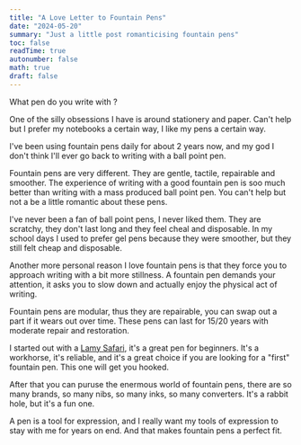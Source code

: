 ```yaml
---
title: "A Love Letter to Fountain Pens"
date: "2024-05-20"
summary: "Just a little post romanticising fountain pens"
toc: false
readTime: true
autonumber: false
math: true
draft: false
---
```


What pen do you write with ?

One of the silly obsessions I have is around stationery and paper. Can't help but I prefer my notebooks a certain way, I like my pens a certain way.

I've been using fountain pens daily for about 2 years now, and my god I don't think I'll ever go back to writing with a ball point pen.

Fountain pens are very different. They are gentle, tactile, repairable and smoother. The experience of writing with a good fountain pen is soo much better than writing with a mass produced ball point pen. You can't help but not a be a little romantic about these pens.

I've never been a fan of ball point pens, I never liked them. They are scratchy, they don't last long and they feel cheal and disposable. In my school days I used to prefer gel pens because they were smoother, but they still felt cheap and disposable.

Another more personal reason I love fountain pens is that they force you to approach writing with a bit more stillness. A fountain pen demands your attention, it asks you to slow down and actually enjoy the physical act of writing.

Fountain pens are modular, thus they are repairable, you can swap out a part if it wears out over time. These pens can last for 15/20 years with moderate repair and restoration.

I started out with a [Lamy Safari](https://www.lamy.com/en/lamy-safari/), it's a great pen for beginners. It's a workhorse, it's reliable, and it's a great choice if you are looking for a "first" fountain pen. This one will get you hooked.

After that you can puruse the enermous world of fountain pens, there are so many brands, so many nibs, so many inks, so many converters. It's a rabbit hole, but it's a fun one.

A pen is a tool for expression, and I really want my tools of expression to stay with me for years on end. And that makes fountain pens a perfect fit.